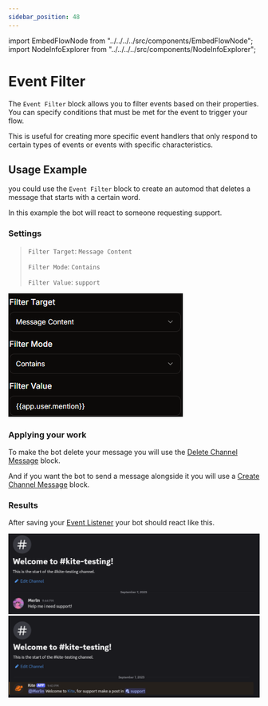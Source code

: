 ```yaml
---
sidebar_position: 48
---
```


import EmbedFlowNode from "../../../../src/components/EmbedFlowNode";
import NodeInfoExplorer from "../../../../src/components/NodeInfoExplorer";

# Event Filter

<EmbedFlowNode type="option_event_filter" />

The `Event Filter` block allows you to filter events based on their properties. You can specify conditions that must be met for the event to trigger your flow.

This is useful for creating more specific event handlers that only respond to certain types of events or events with specific characteristics.

## Usage Example

you could use the `Event Filter` block to create an automod that deletes a message that starts with a certain word.

In this example the bot will react to someone requesting support.

### Settings
> `Filter Target`: `Message Content`
> 
> `Filter Mode`: `Contains`
> 
> `Filter Value`: `support`

![Filter Settings](../../img/example-filtersettings.png)


### Applying your work

To make the bot delete your message you will use the [Delete Channel Message](https://docs.kite.onl/reference/blocks/actions/action_message_delete) block.

And if you want the bot to send a message alongside it you will use a [Create Channel Message](https://docs.kite.onl/reference/blocks/actions/action_message_create) block.

### Results

After saving your [Event Listener](https://docs.kite.onl/reference/event/) your bot should react like this.

![Result 1](../../img/example-result1.png)
![Result 2](../../img/example-result2.png)

<NodeInfoExplorer type="option_event_filter" />